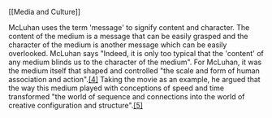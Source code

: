 [[Media and Culture]]

McLuhan uses the term 'message' to signify content and character. The content of the medium is a message that can be easily grasped and the character of the medium is another message which can be easily overlooked. McLuhan says "Indeed, it is only too typical that the 'content' of any medium blinds us to the character of the medium". For McLuhan, it was the medium itself that shaped and controlled "the scale and form of human association and action".[\[4\]](https://en.wikipedia.org/wiki/The_medium_is_the_message#cite_note-4) Taking the movie as an example, he argued that the way this medium played with conceptions of speed and time transformed "the world of sequence and connections into the world of creative configuration and structure".[\[5\]](https://en.wikipedia.org/wiki/The_medium_is_the_message#cite_note-page-12-5)